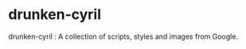 drunken-cyril
=============

drunken-cyril : A collection of scripts, styles and images from Google.
